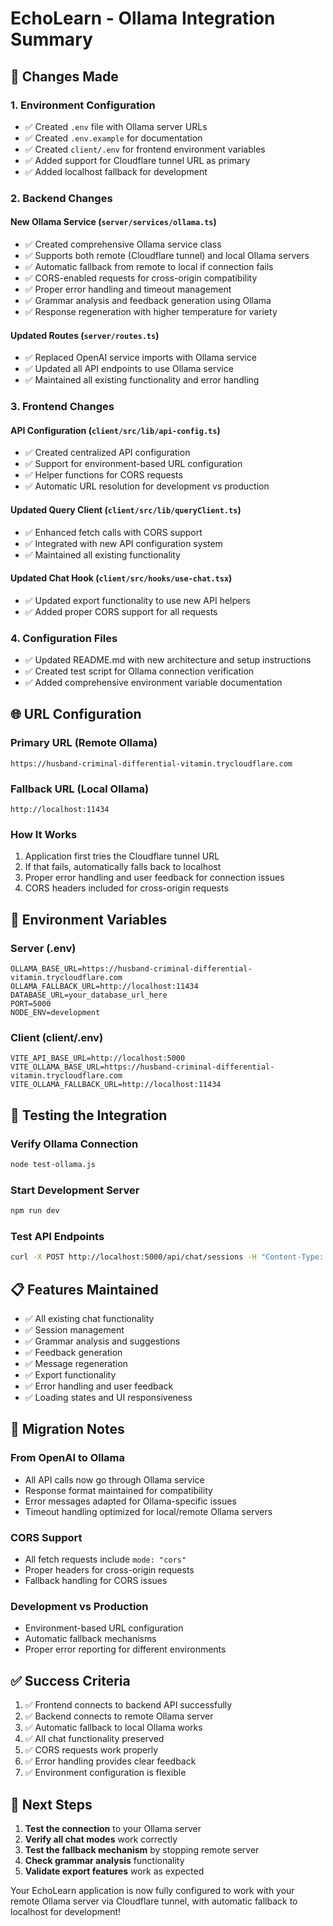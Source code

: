 # EchoLearn - Ollama Integration Summary

## 🔄 Changes Made

### 1. **Environment Configuration**
- ✅ Created `.env` file with Ollama server URLs
- ✅ Created `.env.example` for documentation
- ✅ Created `client/.env` for frontend environment variables
- ✅ Added support for Cloudflare tunnel URL as primary
- ✅ Added localhost fallback for development

### 2. **Backend Changes**

#### **New Ollama Service** (`server/services/ollama.ts`)
- ✅ Created comprehensive Ollama service class
- ✅ Supports both remote (Cloudflare tunnel) and local Ollama servers
- ✅ Automatic fallback from remote to local if connection fails
- ✅ CORS-enabled requests for cross-origin compatibility
- ✅ Proper error handling and timeout management
- ✅ Grammar analysis and feedback generation using Ollama
- ✅ Response regeneration with higher temperature for variety

#### **Updated Routes** (`server/routes.ts`)
- ✅ Replaced OpenAI service imports with Ollama service
- ✅ Updated all API endpoints to use Ollama service
- ✅ Maintained all existing functionality and error handling

### 3. **Frontend Changes**

#### **API Configuration** (`client/src/lib/api-config.ts`)
- ✅ Created centralized API configuration
- ✅ Support for environment-based URL configuration
- ✅ Helper functions for CORS requests
- ✅ Automatic URL resolution for development vs production

#### **Updated Query Client** (`client/src/lib/queryClient.ts`)
- ✅ Enhanced fetch calls with CORS support
- ✅ Integrated with new API configuration system
- ✅ Maintained all existing functionality

#### **Updated Chat Hook** (`client/src/hooks/use-chat.tsx`)
- ✅ Updated export functionality to use new API helpers
- ✅ Added proper CORS support for all requests

### 4. **Configuration Files**
- ✅ Updated README.md with new architecture and setup instructions
- ✅ Created test script for Ollama connection verification
- ✅ Added comprehensive environment variable documentation

## 🌐 URL Configuration

### **Primary URL (Remote Ollama)**
```
https://husband-criminal-differential-vitamin.trycloudflare.com
```

### **Fallback URL (Local Ollama)**
```
http://localhost:11434
```

### **How It Works**
1. Application first tries the Cloudflare tunnel URL
2. If that fails, automatically falls back to localhost
3. Proper error handling and user feedback for connection issues
4. CORS headers included for cross-origin requests

## 🔧 Environment Variables

### **Server (.env)**
```env
OLLAMA_BASE_URL=https://husband-criminal-differential-vitamin.trycloudflare.com
OLLAMA_FALLBACK_URL=http://localhost:11434
DATABASE_URL=your_database_url_here
PORT=5000
NODE_ENV=development
```

### **Client (client/.env)**
```env
VITE_API_BASE_URL=http://localhost:5000
VITE_OLLAMA_BASE_URL=https://husband-criminal-differential-vitamin.trycloudflare.com
VITE_OLLAMA_FALLBACK_URL=http://localhost:11434
```

## 🚀 Testing the Integration

### **Verify Ollama Connection**
```bash
node test-ollama.js
```

### **Start Development Server**
```bash
npm run dev
```

### **Test API Endpoints**
```bash
curl -X POST http://localhost:5000/api/chat/sessions -H "Content-Type: application/json" -d '{"mode":"conversation","focus":"fluency"}'
```

## 📋 Features Maintained

- ✅ All existing chat functionality
- ✅ Session management
- ✅ Grammar analysis and suggestions
- ✅ Feedback generation
- ✅ Message regeneration
- ✅ Export functionality
- ✅ Error handling and user feedback
- ✅ Loading states and UI responsiveness

## 🔄 Migration Notes

### **From OpenAI to Ollama**
- All API calls now go through Ollama service
- Response format maintained for compatibility
- Error messages adapted for Ollama-specific issues
- Timeout handling optimized for local/remote Ollama servers

### **CORS Support**
- All fetch requests include `mode: "cors"`
- Proper headers for cross-origin requests
- Fallback handling for CORS issues

### **Development vs Production**
- Environment-based URL configuration
- Automatic fallback mechanisms
- Proper error reporting for different environments

## ✅ Success Criteria

1. ✅ Frontend connects to backend API successfully
2. ✅ Backend connects to remote Ollama server
3. ✅ Automatic fallback to local Ollama works
4. ✅ All chat functionality preserved
5. ✅ CORS requests work properly
6. ✅ Error handling provides clear feedback
7. ✅ Environment configuration is flexible

## 🎯 Next Steps

1. **Test the connection** to your Ollama server
2. **Verify all chat modes** work correctly
3. **Test the fallback mechanism** by stopping remote server
4. **Check grammar analysis** functionality
5. **Validate export features** work as expected

Your EchoLearn application is now fully configured to work with your remote Ollama server via Cloudflare tunnel, with automatic fallback to localhost for development!
